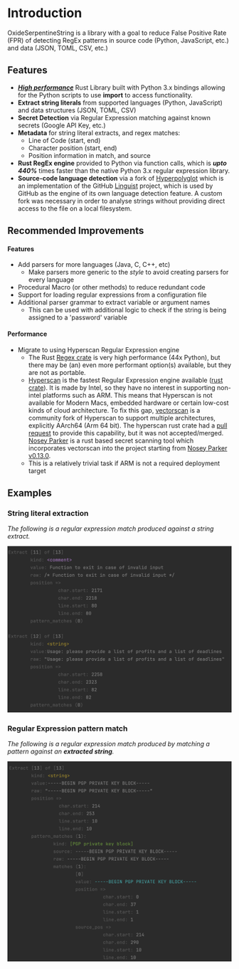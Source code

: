 
# Introduction

OxideSerpentineString is a library with a goal to reduce False Positive Rate (FPR) of detecting RegEx patterns in source
 code (Python, JavaScript, etc.) and data (JSON, TOML, CSV, etc.)


## Features

* **[_High performance_](https://github.com/mariomka/regex-benchmark)** Rust Library built with Python 3.x bindings 
allowing for the Python scripts to use **import** to access functionality.
* **Extract string literals** from supported languages (Python, JavaScript) and data structures (JSON, TOML, CSV)
* **Secret Detection** via Regular Expression matching against known secrets (Google API Key, etc.)
* **Metadata** for string literal extracts, and regex matches:
  * Line of Code (start, end)
  * Character position (start, end)
  * Position information in match, and source
* **Rust RegEx engine** provided to Python via function calls, which is _**upto 440%**_ times faster than the native 
Python 3.x regular expression library.
* **Source-code language detection** via a fork of [Hyperpolyglot](https://github.com/monkslc/hyperpolyglot) which is an 
implementation of the GitHub [Linguist](https://github.com/github-linguist/linguist) project, which is used by GitHub 
as the engine of its own language detection feature. A custom fork was necessary in order to analyse strings without 
providing direct access to the file on a local filesystem.

## Recommended Improvements

#### Features
* Add parsers for more languages (Java, C, C++, etc)
  * Make parsers more generic to the _style_ to avoid creating parsers for every language
* Procedural Macro (or other methods) to reduce redundant code
* Support for loading regular expressions from a configuration file
* Additional parser grammar to extract variable or argument names
  * This can be used with additional logic to check if the string is being assigned to a 'password' variable

#### Performance
* Migrate to using Hyperscan Regular Expression engine
  * The Rust [Regex crate](https://crates.io/crates/regex) is very high performance (44x Python), but there may be
    (an) even more performant option(s) available, but they are not as portable. 
  * [Hyperscan](https://github.com/intel/hyperscan) is the fastest Regular Expression engine available 
  ([rust crate](https://docs.rs/hyperscan/latest/hyperscan/)). It is made by Intel, so they have no interest in 
  supporting non-intel platforms such as ARM. This means that Hyperscan is not available for Modern Macs, embedded 
  hardware or certain low-cost kinds of cloud architecture. To fix this gap, 
  [vectorscan](https://github.com/VectorCamp/vectorscan) is a community fork of Hyperscan to support multiple 
  architectures, explicitly AArch64 (Arm 64 bit). The hyperscan rust crate had a 
  [pull request](https://github.com/flier/rust-hyperscan/pull/28) to provide this capability, but it was not 
  accepted/merged. [Nosey Parker](https://github.com/praetorian-inc/noseyparker) is a rust based secret scanning tool 
  which incorporates vectorscan into the project starting from 
  [Nosey Parker v0.13.0](https://github.com/praetorian-inc/noseyparker/releases/tag/v0.13.0).
  * This is a relatively trivial task if ARM is not a required deployment target

## Examples

### String literal extraction
_The following is a regular expression match produced against a string extract._

![alt text](docs/screenshot_1.png)

### Regular Expression pattern match
_The following is a regular expression match produced by matching a pattern against an **extracted string**._

![alt text](docs/screenshot_2.png)